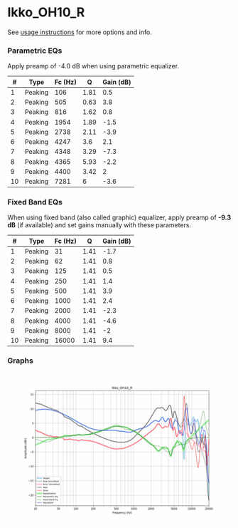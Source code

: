 # Ikko_OH10_R
See [usage instructions](https://github.com/jaakkopasanen/AutoEq#usage) for more options and info.

### Parametric EQs
Apply preamp of -4.0 dB when using parametric equalizer.

|   # | Type    |   Fc (Hz) |    Q |   Gain (dB) |
|-----|---------|-----------|------|-------------|
|   1 | Peaking |       106 | 1.81 |         0.5 |
|   2 | Peaking |       505 | 0.63 |         3.8 |
|   3 | Peaking |       816 | 1.62 |         0.8 |
|   4 | Peaking |      1954 | 1.89 |        -1.5 |
|   5 | Peaking |      2738 | 2.11 |        -3.9 |
|   6 | Peaking |      4247 | 3.6  |         2.1 |
|   7 | Peaking |      4348 | 3.29 |        -7.3 |
|   8 | Peaking |      4365 | 5.93 |        -2.2 |
|   9 | Peaking |      4400 | 3.42 |         2   |
|  10 | Peaking |      7281 | 6    |        -3.6 |

### Fixed Band EQs
When using fixed band (also called graphic) equalizer, apply preamp of **-9.3 dB** (if available) and set gains manually with these parameters.

|   # | Type    |   Fc (Hz) |    Q |   Gain (dB) |
|-----|---------|-----------|------|-------------|
|   1 | Peaking |        31 | 1.41 |        -1.7 |
|   2 | Peaking |        62 | 1.41 |         0.8 |
|   3 | Peaking |       125 | 1.41 |         0.5 |
|   4 | Peaking |       250 | 1.41 |         1.4 |
|   5 | Peaking |       500 | 1.41 |         3.9 |
|   6 | Peaking |      1000 | 1.41 |         2.4 |
|   7 | Peaking |      2000 | 1.41 |        -2.3 |
|   8 | Peaking |      4000 | 1.41 |        -4.6 |
|   9 | Peaking |      8000 | 1.41 |        -2   |
|  10 | Peaking |     16000 | 1.41 |         9.4 |

### Graphs
![](./Ikko_OH10_R.png)
